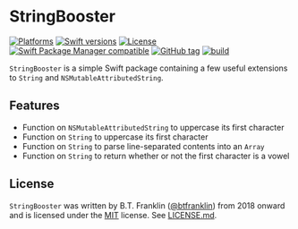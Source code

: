 StringBooster
========

[![Platforms](https://img.shields.io/endpoint?url=https%3A%2F%2Fswiftpackageindex.com%2Fapi%2Fpackages%2Fbtfranklin%2FStringBooster%2Fbadge%3Ftype%3Dplatforms)](https://swiftpackageindex.com/btfranklin/StringBooster)
[![Swift versions](https://img.shields.io/endpoint?url=https%3A%2F%2Fswiftpackageindex.com%2Fapi%2Fpackages%2Fbtfranklin%2FStringBooster%2Fbadge%3Ftype%3Dswift-versions)](https://swiftpackageindex.com/btfranklin/StringBooster)
[![License](https://img.shields.io/badge/License-MIT-blue.svg)](https://github.com/btfranklin/StringBooster/blob/master/LICENSE)
[![Swift Package Manager compatible](https://img.shields.io/badge/SPM-compatible-brightgreen.svg?style=flat&colorA=28a745&&colorB=4E4E4E)](https://github.com/apple/swift-package-manager)
[![GitHub tag](https://img.shields.io/github/tag/btfranklin/StringBooster.svg)](https://github.com/btfranklin/StringBooster)
[![build](https://github.com/btfranklin/StringBooster/workflows/build/badge.svg)](https://github.com/btfranklin/StringBooster/actions?query=workflow%3Abuild)

`StringBooster` is a simple Swift package containing a few useful extensions to `String` and `NSMutableAttributedString`.

## Features

- Function on `NSMutableAttributedString` to uppercase its first character
- Function on `String` to uppercase its first character
- Function on `String` to parse line-separated contents into an `Array`
- Function on `String` to return whether or not the first character is a vowel

## License

`StringBooster` was written by B.T. Franklin ([@btfranklin](https://github.com/btfranklin)) from 2018 onward and is licensed under the [MIT](https://opensource.org/licenses/MIT) license. See [LICENSE.md](LICENSE.md).

